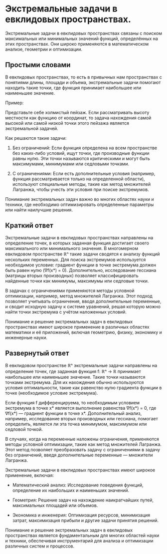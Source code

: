 # Экстремальные задачи в евклидовых пространствах.

Экстремальные задачи в евклидовых пространствах связаны с поиском максимальных или минимальных значений функций, определённых на этих пространствах. Они широко применяются в математическом анализе, геометрии и оптимизации.

## Простыми словами

​В евклидовых пространствах, то есть в привычных нам пространствах с понятиями длины, площади и объема, экстремальные задачи помогают находить такие точки, где функция принимает наибольшее или наименьшее значение.​

Пример:

Представьте себе холмистый пейзаж. Если рассматривать высоту местности как функцию от координат, то задача нахождения самой высокой или самой низкой точки этого пейзажа является экстремальной задачей.​

Как решаются такие задачи:

1. Без ограничений: Если функция определена на всем пространстве без каких-либо условий, ищут точки, где производные функции равны нулю. Эти точки называются критическими и могут быть максимумами, минимумами или седловыми точками.​

2. С ограничениями: Если есть дополнительные условия (например, функция рассматривается только на определенной области), используют специальные методы, такие как метод множителей Лагранжа, чтобы учесть эти условия при поиске экстремумов.​

Понимание экстремальных задач важно во многих областях науки и техники, где необходимо оптимизировать определенные параметры или найти наилучшие решения.

## Краткий ответ

​Экстремальные задачи в евклидовых пространствах направлены на определение точек, в которых заданная функция достигает своего максимального или минимального значения. В многомерном евклидовом пространстве ℝⁿ такие задачи сводятся к анализу функций нескольких переменных. Для поиска экстремумов используется необходимое условие: градиент функции в точке экстремума должен быть равен нулю (∇f(x*) = 0). Дополнительно, исследование гессиана (матрицы вторых производных) позволяет классифицировать найденные точки как минимумы, максимумы или седловые точки.​

В задачах с ограничениями применяются методы условной оптимизации, например, метод множителей Лагранжа. Этот подход позволяет учитывать ограничения, вводя дополнительные переменные, и сводит исходную задачу к системе уравнений, решая которую можно найти точки экстремума с учётом наложенных условий.​

Понимание и решение экстремальных задач в евклидовых пространствах имеют широкое применение в различных областях математики и её приложений, включая геометрию, физику, экономику и инженерные науки.

## Развернутый ответ

В евклидовом пространстве ℝⁿ экстремальные задачи направлены на определение точек, где заданная функция f: ℝⁿ → ℝ принимает наибольшее или наименьшее значение. Такие точки называются точками экстремума. Для их нахождения обычно используются условия оптимальности, такие как равенство нулю градиента функции в точке (необходимое условие экстремума).​

Если функция f дифференцируема, то необходимым условием экстремума в точке x* является выполнение равенства ∇f(x*) = 0, где ∇f(x*) — градиент функции в точке x*. Дополнительный анализ, например, исследование вторых производных или гессиана, помогает определить, является ли эта точка минимумом, максимумом или седловой точкой.​

В случаях, когда на переменные наложены ограничения, применяются методы условной оптимизации, такие как метод множителей Лагранжа. Этот метод позволяет преобразовать задачу с ограничениями в задачу без ограничений, введя дополнительные переменные — множители Лагранжа.​

Экстремальные задачи в евклидовых пространствах имеют широкое применение, включая:​

- Математический анализ: Исследование поведения функций, определение их наибольших и наименьших значений.​

- Геометрия: Решение задач на нахождение наикратчайших путей, максимальных площадей или объемов.​

- Экономика и инженерия: Оптимизация ресурсов, минимизация затрат, максимизация прибыли и другие задачи принятия решений.​

Понимание и решение экстремальных задач в евклидовых пространствах является фундаментальным для многих областей науки и техники, обеспечивая инструментарий для анализа и оптимизации различных систем и процессов.